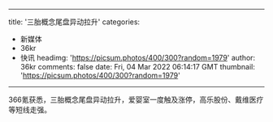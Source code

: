 
---
title: '三胎概念尾盘异动拉升'
categories: 
 - 新媒体
 - 36kr
 - 快讯
headimg: 'https://picsum.photos/400/300?random=1979'
author: 36kr
comments: false
date: Fri, 04 Mar 2022 06:14:17 GMT
thumbnail: 'https://picsum.photos/400/300?random=1979'
---

<div>   
366氪获悉，三胎概念尾盘异动拉升，爱婴室一度触及涨停，高乐股份、戴维医疗等短线走强。  
</div>
            